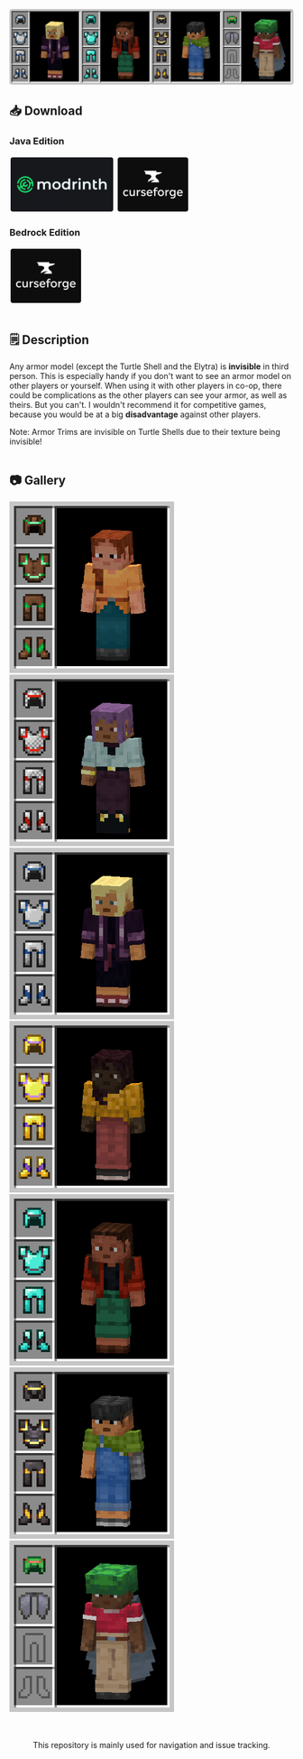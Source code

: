 ![Invisible Armor Model Java Banner](banner.png)
## 📥 Download
### Java Edition
[<img src="modrinth.png" height="100">](https://modrinth.com/resourcepack/invisible-armor-model-for-java)
[<img src="curseforge.png" height="100">](https://curseforge.com/minecraft/texture-packs/invisible-armor-model-for-java)
### Bedrock Edition
[<img src="curseforge.png" height="100">](https://curseforge.com/minecraft-bedrock/addons/invisible-armor-model-for-bedrock)
<br></br>
## 🗒️ Description
Any armor model (except the Turtle Shell and the Elytra) is **invisible** in third person. This is especially handy if you don't want to see an armor model on other players or yourself. When using it with other players in co-op, there could be complications as the other players can see your armor, as well as theirs. But you can't. I wouldn't recommend it for competitive games, because you would be at a big **disadvantage** against other players.

Note: Armor Trims are invisible on Turtle Shells due to their texture being invisible!
<br></br>
## 📷 Gallery
![Leather Armor](leather.png)
![Chainmail Armor](chainmail.png)
![Iron Armor](iron.png)
![Gold Armor](gold.png)
![Diamond Armor](diamond.png)
![Netherite Armor](netherite.png)
![Turtle Shell, Elytra](turtle.png)
<br></br>
##
<center><p>This repository is mainly used for navigation and issue tracking.</p></center>
